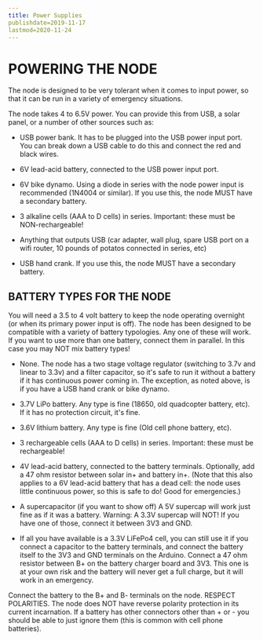 ```yaml
---
title: Power Supplies
publishdate=2019-11-17
lastmod=2020-11-24
---
```


# POWERING THE NODE

The node is designed to be very tolerant when it comes to input power, so that it can be run in a variety of emergency situations.

The node takes 4 to 6.5V power. You can provide this from USB, a solar panel, or a number of other sources such as:

* USB power bank. It has to be plugged into the USB power input port. You can break down a USB cable to do this and connect the red and black wires.

* 6V lead-acid battery, connected to the USB power input port.

* 6V bike dynamo. Using a diode in series with the node power input is recommended (1N4004 or similar). If you use this, the node MUST have a secondary battery.

* 3 alkaline cells (AAA to D cells) in series. Important: these must be NON-rechargeable!

* Anything that outputs USB (car adapter, wall plug, spare USB port on a wifi router, 10 pounds of potatos connected in series, etc)

* USB hand crank. If you use this, the node MUST have a secondary battery.

## BATTERY TYPES FOR THE NODE

You will need a 3.5 to 4 volt battery to keep the node operating overnight (or when its primary power input is off). The node has been designed to be compatible with a variety of battery typologies. Any one of these will work. If you want to use more than one battery, connect them in parallel. In this case you may NOT mix battery types!

* None. The node has a two stage voltage regulator (switching to 3.7v and linear to 3.3v) and a filter capacitor, so it's safe to run it without a battery if it has continuous power coming in. The exception, as noted above, is if you have a USB hand crank or bike dynamo.

* 3.7V LiPo battery. Any type is fine (18650, old quadcopter battery, etc). If it has no protection circuit, it's fine.

* 3.6V lithium battery. Any type is fine (Old cell phone battery, etc).

* 3 rechargeable cells (AAA to D cells) in series. Important: these must be rechargeable!

* 4V lead-acid battery, connected to the battery terminals. Optionally, add a 47 ohm resistor between solar in+ and battery in+. (Note that this also applies to a 6V lead-acid battery that has a dead cell: the node uses little continuous power, so this is safe to do! Good for emergencies.)

* A supercapacitor (if you want to show off) A 5V supercap will work just fine as if it was a battery. Warning: A 3.3V supercap will NOT! If you have one of those, connect it between 3V3 and GND.

* If all you have available is a 3.3V LiFePo4 cell, you can still use it if you connect a capacitor to the battery terminals, and connect the battery itself to the 3V3 and GND terminals on the Arduino. Connect a 47 ohm resistor between B+ on the battery charger board and 3V3. This one is at your own risk and the battery will never get a full charge, but it will work in an emergency.

Connect the battery to the B+ and B- terminals on the node. RESPECT POLARITIES. The node does NOT have reverse polarity protection in its current incarnation. If a battery has other connectors other than + or - you should be able to just ignore them (this is common with cell phone batteries).